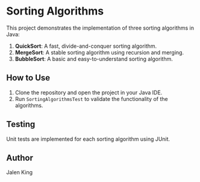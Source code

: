 # Sorting Algorithms

This project demonstrates the implementation of three sorting algorithms in Java:
1. **QuickSort**: A fast, divide-and-conquer sorting algorithm.
2. **MergeSort**: A stable sorting algorithm using recursion and merging.
3. **BubbleSort**: A basic and easy-to-understand sorting algorithm.

## How to Use
1. Clone the repository and open the project in your Java IDE.
2. Run `SortingAlgorithmsTest` to validate the functionality of the algorithms.

## Testing
Unit tests are implemented for each sorting algorithm using JUnit.

## Author
Jalen King
